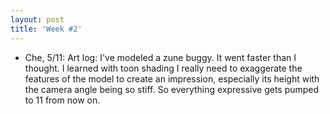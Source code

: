 ```yaml
---
layout: post
title: 'Week #2'
---
```


- Che, 5/11: Art log: I've modeled a zune buggy. It went faster than I thought. I learned with toon shading I really need to exaggerate the features of the model to create an impression, especially its height with the camera angle being so stiff. So everything expressive gets pumped to 11 from now on.